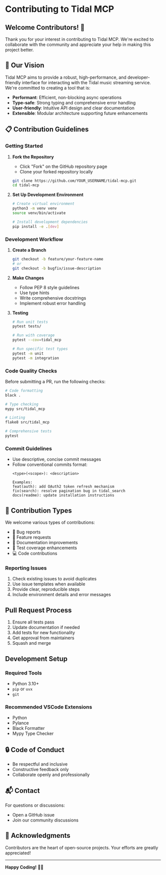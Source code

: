 # Contributing to Tidal MCP

## Welcome Contributors! 🎉

Thank you for your interest in contributing to Tidal MCP. We're excited to collaborate with the community and appreciate your help in making this project better.

## 🌟 Our Vision

Tidal MCP aims to provide a robust, high-performance, and developer-friendly interface for interacting with the Tidal music streaming service. We're committed to creating a tool that is:

- **Performant**: Efficient, non-blocking async operations
- **Type-safe**: Strong typing and comprehensive error handling
- **User-friendly**: Intuitive API design and clear documentation
- **Extensible**: Modular architecture supporting future enhancements

## 📋 Contribution Guidelines

### Getting Started

1. **Fork the Repository**
   - Click "Fork" on the GitHub repository page
   - Clone your forked repository locally
   ```bash
   git clone https://github.com/YOUR_USERNAME/tidal-mcp.git
   cd tidal-mcp
   ```

2. **Set Up Development Environment**
   ```bash
   # Create virtual environment
   python3 -m venv venv
   source venv/bin/activate

   # Install development dependencies
   pip install -e .[dev]
   ```

### Development Workflow

1. **Create a Branch**
   ```bash
   git checkout -b feature/your-feature-name
   # or
   git checkout -b bugfix/issue-description
   ```

2. **Make Changes**
   - Follow PEP 8 style guidelines
   - Use type hints
   - Write comprehensive docstrings
   - Implement robust error handling

3. **Testing**
   ```bash
   # Run unit tests
   pytest tests/

   # Run with coverage
   pytest --cov=tidal_mcp

   # Run specific test types
   pytest -m unit
   pytest -m integration
   ```

### Code Quality Checks

Before submitting a PR, run the following checks:

```bash
# Code formatting
black .

# Type checking
mypy src/tidal_mcp

# Linting
flake8 src/tidal_mcp

# Comprehensive tests
pytest
```

### Commit Guidelines

- Use descriptive, concise commit messages
- Follow conventional commits format:
  ```
  <type>(<scope>): <description>

  Examples:
  feat(auth): add OAuth2 token refresh mechanism
  fix(search): resolve pagination bug in tidal_search
  docs(readme): update installation instructions
  ```

## 🤝 Contribution Types

We welcome various types of contributions:

- 🐛 Bug reports
- 🚀 Feature requests
- 📖 Documentation improvements
- 🧪 Test coverage enhancements
- 💻 Code contributions

### Reporting Issues

1. Check existing issues to avoid duplicates
2. Use issue templates when available
3. Provide clear, reproducible steps
4. Include environment details and error messages

## Pull Request Process

1. Ensure all tests pass
2. Update documentation if needed
3. Add tests for new functionality
4. Get approval from maintainers
5. Squash and merge

## Development Setup

### Required Tools
- Python 3.10+
- `pip` or `uvx`
- `git`

### Recommended VSCode Extensions
- Python
- Pylance
- Black Formatter
- Mypy Type Checker

## 🔒 Code of Conduct

- Be respectful and inclusive
- Constructive feedback only
- Collaborate openly and professionally

## 📬 Contact

For questions or discussions:
- Open a GitHub issue
- Join our community discussions

## 🙏 Acknowledgments

Contributors are the heart of open-source projects. Your efforts are greatly appreciated!

---

**Happy Coding!** 🎵🐍